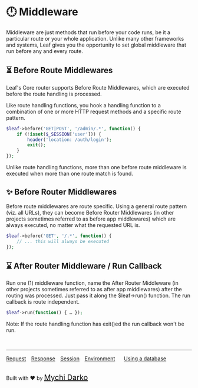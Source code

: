 # 🕛 Middleware

Middleware are just methods that run before your code runs, be it a particular route or your whole application. Unlike many other frameworks and systems, Leaf gives you the opportunity to set global middleware that run before any and every route.

## ⏳ Before Route Middlewares

Leaf's Core router supports Before Route Middlewares, which are executed before the route handling is processed.

Like route handling functions, you hook a handling function to a combination of one or more HTTP request methods and a specific route pattern.

```php
$leaf->before('GET|POST', '/admin/.*', function() {
    if (!isset($_SESSION['user'])) {
        header('location: /auth/login');
        exit();
    }
});
```

Unlike route handling functions, more than one before route middleware is executed when more than one route match is found.

## ✨ Before Router Middlewares

Before route middlewares are route specific. Using a general route pattern (viz. all URLs), they can become Before Router Middlewares (in other projects sometimes referred to as before app middlewares) which are always executed, no matter what the requested URL is.

```php
$leaf->before('GET', '/.*', function() {
    // ... this will always be executed
});
```

## ⌛ After Router Middleware / Run Callback

Run one (1) middleware function, name the After Router Middleware (in other projects sometimes referred to as after app middlewares) after the routing was processed. Just pass it along the $leaf->run() function. The run callback is route independent.

```php
$leaf->run(function() { … });
```

Note: If the route handling function has exit()ed the run callback won't be run.

<br>
<hr>

<a href="#/leaf/v/2.2-beta/http/request" style="margin: 0px">Request</a>
<a href="#/leaf/v/2.2-beta/http/response" style="margin: 0px 10px;">Response</a>
<a href="#/leaf/v/2.2-beta/http/session" style="margin: 0px; 10px;">Session</a>
<a href="#/leaf/v/2.2-beta/environment" style="margin: 0px 10px;">Environment</a>
<a href="#/leaf/v/2.2-beta/database" style="margin: 0px 10px;">Using a database</a>

<br>
Built with ❤ by <a href="https://mychi.netlify.app" style="font-size: 20px; color: #111;" target="_blank">Mychi Darko</a>